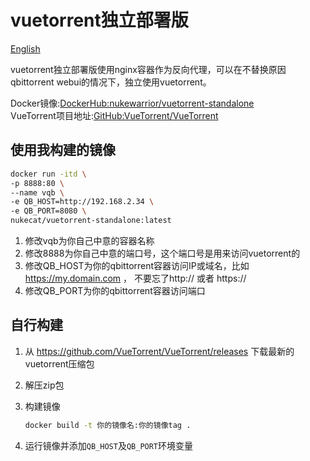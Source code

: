 # vuetorrent独立部署版

[English](README_en.md)

vuetorrent独立部署版使用nginx容器作为反向代理，可以在不替换原因qbittorrent webui的情况下，独立使用vuetorrent。

Docker镜像:[DockerHub:nukewarrior/vuetorrent-standalone](https://github.com/nukewarrior/vuetorrent-standalone)  
VueTorrent项目地址:[GitHub:VueTorrent/VueTorrent](https://github.com/VueTorrent/VueTorrent)

## 使用我构建的镜像

```bash
docker run -itd \
-p 8888:80 \
--name vqb \
-e QB_HOST=http://192.168.2.34 \
-e QB_PORT=8080 \
nukecat/vuetorrent-standalone:latest
```

1. 修改vqb为你自己中意的容器名称
2. 修改8888为你自己中意的端口号，这个端口号是用来访问vuetorrent的
3. 修改QB_HOST为你的qbittorrent容器访问IP或域名，比如<https://my.domain.com> ， 不要忘了http:// 或者 https://
4. 修改QB_PORT为你的qbittorrent容器访问端口

## 自行构建

1. 从 <https://github.com/VueTorrent/VueTorrent/releases> 下载最新的vuetorrent压缩包
2. 解压zip包
3. 构建镜像

    ```bash
    docker build -t 你的镜像名:你的镜像tag .
    ```

4. 运行镜像并添加`QB_HOST`及`QB_PORT`环境变量
